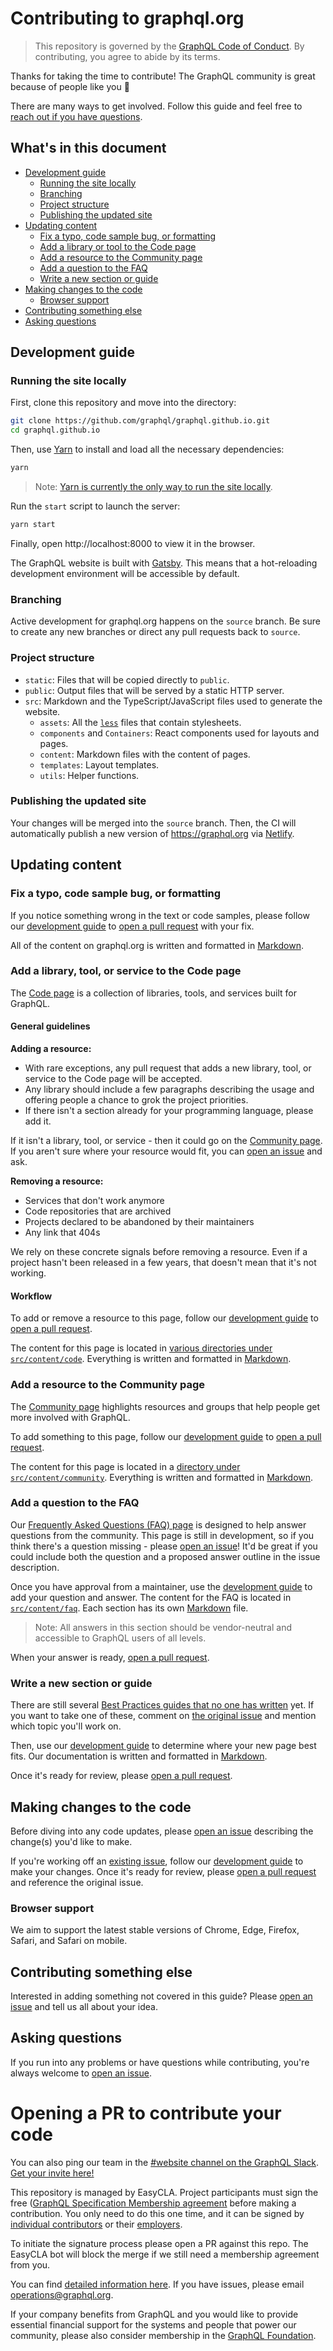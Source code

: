 # Contributing to graphql.org

> This repository is governed by the [GraphQL Code of Conduct](https://graphql.org/codeofconduct/). By contributing, you agree to abide by its terms.

Thanks for taking the time to contribute! The GraphQL community is great because of people like you 🎉

There are many ways to get involved. Follow this guide and feel free to [reach out if you have questions](#asking-questions).

## What's in this document

- [Development guide](#development-guide)
  - [Running the site locally](#running-the-site-locally)
  - [Branching](#branching)
  - [Project structure](#project-structure)
  - [Publishing the updated site](#publishing-the-updated-site)
- [Updating content](#updating-content)
  - [Fix a typo, code sample bug, or formatting](#fix-a-typo-code-sample-bug-or-formatting)
  - [Add a library or tool to the Code page](#add-a-library-or-tool-to-the-code-page)
  - [Add a resource to the Community page](#add-a-resource-to-the-community-page)
  - [Add a question to the FAQ](#add-a-question-to-the-faq)
  - [Write a new section or guide](#write-a-new-section-or-guide)
- [Making changes to the code](#making-changes-to-the-code)
  - [Browser support](#browser-support)
- [Contributing something else](#contributing-something-else)
- [Asking questions](#asking-questions)

## Development guide

### Running the site locally

First, clone this repository and move into the directory:

```bash
git clone https://github.com/graphql/graphql.github.io.git
cd graphql.github.io
```

Then, use [Yarn](https://yarnpkg.com/getting-started/install) to install and load all the necessary dependencies:

```bash
yarn
```

> Note: [Yarn is currently the only way to run the site locally](https://github.com/graphql/graphql.github.io/issues/946).

Run the `start` script to launch the server:

```bash
yarn start
```

Finally, open http://localhost:8000 to view it in the browser.

The GraphQL website is built with [Gatsby](https://gatsbyjs.com/docs). This means that a hot-reloading development environment will be accessible by default.

### Branching

Active development for graphql.org happens on the `source` branch. Be sure to create any new branches or direct any pull requests back to `source`.

### Project structure

- `static`: Files that will be copied directly to `public`.
- `public`: Output files that will be served by a static HTTP server.
- `src`: Markdown and the TypeScript/JavaScript files used to generate the website.
  - `assets`: All the [`less`](http://lesscss.org/) files that contain stylesheets.
  - `components` and `Containers`: React components used for layouts and pages.
  - `content`: Markdown files with the content of pages.
  - `templates`: Layout templates.
  - `utils`: Helper functions.

### Publishing the updated site

Your changes will be merged into the `source` branch. Then, the CI will automatically publish a new version of https://graphql.org via [Netlify](https://docs.netlify.com).

## Updating content

### Fix a typo, code sample bug, or formatting

If you notice something wrong in the text or code samples, please follow our [development guide](#development-guide) to [open a pull request](https://github.com/graphql/graphql.github.io/pulls) with your fix.

All of the content on graphql.org is written and formatted in [Markdown](https://www.gatsbyjs.com/docs/mdx/markdown-syntax/).

### Add a library, tool, or service to the Code page

The [Code page](https://graphql.org/code/) is a collection of libraries, tools, and services built for GraphQL.

#### General guidelines

**Adding a resource:**

- With rare exceptions, any pull request that adds a new library, tool, or service to the Code page will be accepted.
- Any library should include a few paragraphs describing the usage and offering people a chance to grok the project priorities.
- If there isn't a section already for your programming language, please add it.

If it isn't a library, tool, or service - then it could go on the [Community page](#add-a-resource-to-the-community-page). If you aren't sure where your resource would fit, you can [open an issue](https://github.com/graphql/graphql.github.io/issues/new) and ask.

**Removing a resource:**

- Services that don't work anymore
- Code repositories that are archived
- Projects declared to be abandoned by their maintainers
- Any link that 404s

We rely on these concrete signals before removing a resource. Even if a project hasn't been released in a few years, that doesn't mean that it's not working.

#### Workflow

To add or remove a resource to this page, follow our [development guide](#development-guide) to [open a pull request](https://github.com/graphql/graphql.github.io/pulls).

The content for this page is located in [various directories under `src/content/code`](./src/). Everything is written and formatted in [Markdown](https://www.gatsbyjs.com/docs/mdx/markdown-syntax/).

### Add a resource to the Community page

The [Community page](https://graphql.org/community/) highlights resources and groups that help people get more involved with GraphQL.

To add something to this page, follow our [development guide](#development-guide) to [open a pull request](https://github.com/graphql/graphql.github.io/pulls).

The content for this page is located in a [directory under `src/content/community`](./src/). Everything is written and formatted in [Markdown](https://www.gatsbyjs.com/docs/mdx/markdown-syntax/).

### Add a question to the FAQ

Our [Frequently Asked Questions (FAQ) page](https://graphql.org/faq/) is designed to help answer questions from the community. This page is still in development, so if you think there's a question missing - please [open an issue](https://github.com/graphql/graphql.github.io/issues/new)! It'd be great if you could include both the question and a proposed answer outline in the issue description.

Once you have approval from a maintainer, use the [development guide](#development-guide) to add your question and answer. The content for the FAQ is located in [`src/content/faq`](./src/content/faq/). Each section has its own [Markdown](https://www.gatsbyjs.com/docs/mdx/markdown-syntax/) file.

> Note: All answers in this section should be vendor-neutral and accessible to GraphQL users of all levels.

When your answer is ready, [open a pull request](https://github.com/graphql/graphql.github.io/pulls/).

### Write a new section or guide

There are still several [Best Practices guides that no one has written](https://github.com/graphql/graphql.github.io/issues/41) yet. If you want to take one of these, comment on [the original issue](https://github.com/graphql/graphql.github.io/issues/41) and mention which topic you'll work on.

Then, use our [development guide](#development-guide) to determine where your new page best fits. Our documentation is written and formatted in [Markdown](https://www.gatsbyjs.com/docs/mdx/markdown-syntax/).

Once it's ready for review, please [open a pull request](https://github.com/graphql/graphql.github.io/pulls/).

## Making changes to the code

Before diving into any code updates, please [open an issue](https://github.com/graphql/graphql.github.io/issues/new) describing the change(s) you'd like to make.

If you're working off an [existing issue](https://github.com/graphql/graphql.github.io/issues/), follow our [development guide](#development-guide) to make your changes. Once it's ready for review, please [open a pull request](https://github.com/graphql/graphql.github.io/pulls/) and reference the original issue.

### Browser support

We aim to support the latest stable versions of Chrome, Edge, Firefox, Safari, and Safari on mobile.

## Contributing something else

Interested in adding something not covered in this guide? Please [open an issue](https://github.com/graphql/graphql.github.io/issues/new) and tell us all about your idea.

## Asking questions

If you run into any problems or have questions while contributing, you're always welcome to [open an issue](https://github.com/graphql/graphql.github.io/issues/new).

# Opening a PR to contribute your code

You can also ping our team in the [#website channel on the GraphQL Slack](https://graphql.slack.com/messages/website/). [Get your invite here!](https://graphql-slack.herokuapp.com/)

This repository is managed by EasyCLA. Project participants must sign the free ([GraphQL Specification Membership agreement](https://preview-spec-membership.graphql.org) before making a contribution. You only need to do this one time, and it can be signed by [individual contributors](http://individual-spec-membership.graphql.org/) or their [employers](http://corporate-spec-membership.graphql.org/).

To initiate the signature process please open a PR against this repo. The EasyCLA bot will block the merge if we still need a membership agreement from you.

You can find [detailed information here](https://github.com/graphql/graphql-wg/tree/main/membership). If you have issues, please email operations@graphql.org.

If your company benefits from GraphQL and you would like to provide essential financial support for the systems and people that power our community, please also consider membership in the [GraphQL Foundation](https://foundation.graphql.org/join).
